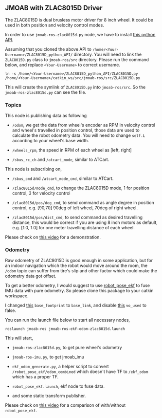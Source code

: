 ## JMOAB with ZLAC8015D Driver

The ZLAC8015D is dual brusless motor driver for 8 inch wheel. It could be used in both position and velocity control modes.

In order to use `jmoab-ros-zlac8015d.py` node, we have to install [this python API](https://github.com/rasheeddo/ZLAC8015D_python_API). 

Assuming that you cloned the above API to `/home/<Your-Username>/ZLAC8015D_python_API/` directory. You will need to link the `ZLAC8015D.py` class to `jmoab-ros/src` directory. Please run the command below, and replace `<Your-Username>` to correct username.

	ln -s /home/<Your-Username>/ZLAC8015D_python_API/ZLAC8015D.py /home/<Your-Username>/catkin_ws/src/jmoab-ros/src/ZLAC8015D.py

This will create the symlink of `ZLAC8015D.py` into `jmoab-ros/src`. So the `jmoab-ros-zlac8015d.py` can see the file.

### Topics

This node is publishing data as following

- `/odom`, we get the data from wheel's encoder as RPM in velocity control and wheel's travelled in position control, those data are used to calculate the robot odometry data. You will need to change `self.L` according to your wheel's base width.

- `/wheels_rpm`, the speed in RPM of each wheel as [left, right]

- `/sbus_rc_ch` and `/atcart_mode`, similar to ATCart.

This node is subscribing on,

- `/sbus_cmd` and `/atcart_mode_cmd`, similar to ATCart.

- `/zlac8015d/mode_cmd`, to change the ZLAC8015D mode, 1 for position control, 3 for velocity control

- `/zlac8015d/pos/deg_cmd`, to send command as angle degree in position control, e.g. [90,70] 90deg of left wheel, 70deg of right wheel.

- `/zlac8015d/pos/dist_cmd`, to send command as desired travelling distance, this would be correct if you are using 8 inch motors as default, e.g. [1.0, 1.0] for one meter travelling distance of each wheel.  

Please check on [this video](https://youtu.be/3gUNfJ94oac) for a demonstration.

### Odometry

Raw odometry of ZLAC8015D is good enough in some application, but for an indoor navigation which the robot would move around the room, the `/odom` topic can suffer from tire's slip and other factor which could make the odometry data got offset.

To get a better odometry, I would suggest to use [robot_pose_ekf](http://wiki.ros.org/robot_pose_ekf) to fuse IMU data with pure odometry. So please clone this package to your catkin workspace.

I changed [this](https://github.com/ros-planning/robot_pose_ekf/blob/fd6cef32b447e8b344a1111373e515aa2f8bfc50/robot_pose_ekf.launch#L5) `base_footprint` to `base_link`, and disable [this](https://github.com/ros-planning/robot_pose_ekf/blob/fd6cef32b447e8b344a1111373e515aa2f8bfc50/robot_pose_ekf.launch#L10) `vo_used` to false.

You can run the launch file below to start all necessary nodes,

	roslaunch jmoab-ros jmoab-ros-ekf-odom-zlac8015d.launch

This will start, 

- `jmoab-ros-zlac8015d.py`, to get pure wheel's odometry

- `jmoab-ros-imu.py`, to get jmoab_imu 

- `ekf_odom_generate.py`, a helper script to convert `/robot_pose_ekf/odom_combined` which doesn't have TF to `/ekf_odom` which has a proper TF.

- `robot_pose_ekf.launch`, ekf node to fuse data.

- and some static transform publisher.

Please check on [this video](https://youtu.be/XNgGo2GZ2M8) for a comparison of with/without `robot_pose_ekf`.